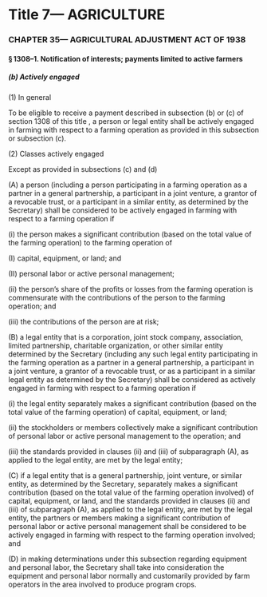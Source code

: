 
# Title 7— AGRICULTURE
### CHAPTER 35— AGRICULTURAL ADJUSTMENT ACT OF 1938
#### § 1308–1. Notification of interests; payments limited to active farmers
##### (b) Actively engaged

(1) In general

To be eligible to receive a payment described in subsection (b) or (c) of section 1308 of this title , a person or legal entity shall be actively engaged in farming with respect to a farming operation as provided in this subsection or subsection (c).

(2) Classes actively engaged

Except as provided in subsections (c) and (d)

(A) a person (including a person participating in a farming operation as a partner in a general partnership, a participant in a joint venture, a grantor of a revocable trust, or a participant in a similar entity, as determined by the Secretary) shall be considered to be actively engaged in farming with respect to a farming operation if

(i) the person makes a significant contribution (based on the total value of the farming operation) to the farming operation of

(I) capital, equipment, or land; and

(II) personal labor or active personal management;

(ii) the person’s share of the profits or losses from the farming operation is commensurate with the contributions of the person to the farming operation; and

(iii) the contributions of the person are at risk;

(B) a legal entity that is a corporation, joint stock company, association, limited partnership, charitable organization, or other similar entity determined by the Secretary (including any such legal entity participating in the farming operation as a partner in a general partnership, a participant in a joint venture, a grantor of a revocable trust, or as a participant in a similar legal entity as determined by the Secretary) shall be considered as actively engaged in farming with respect to a farming operation if

(i) the legal entity separately makes a significant contribution (based on the total value of the farming operation) of capital, equipment, or land;

(ii) the stockholders or members collectively make a significant contribution of personal labor or active personal management to the operation; and

(iii) the standards provided in clauses (ii) and (iii) of subparagraph (A), as applied to the legal entity, are met by the legal entity;

(C) if a legal entity that is a general partnership, joint venture, or similar entity, as determined by the Secretary, separately makes a significant contribution (based on the total value of the farming operation involved) of capital, equipment, or land, and the standards provided in clauses (ii) and (iii) of subparagraph (A), as applied to the legal entity, are met by the legal entity, the partners or members making a significant contribution of personal labor or active personal management shall be considered to be actively engaged in farming with respect to the farming operation involved; and

(D) in making determinations under this subsection regarding equipment and personal labor, the Secretary shall take into consideration the equipment and personal labor normally and customarily provided by farm operators in the area involved to produce program crops.
